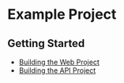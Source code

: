 # Example Project

## Getting Started

- [Building the Web Project](getting-started/building-the-web-project.md)
- [Building the API Project](getting-started/building-the-api-project.md)
